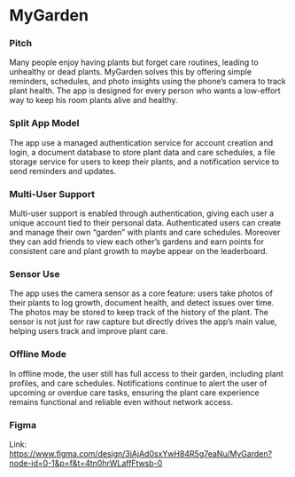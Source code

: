# MyGarden

### Pitch
Many people enjoy having plants but forget care routines, leading to unhealthy or dead plants. MyGarden solves this by offering simple reminders, schedules, and photo insights using the phone’s camera to track plant health. The app is designed for every person who wants a low-effort way to keep his room plants alive and healthy.

### Split App Model
The app use a managed authentication service for account creation and login, a document database to store plant data and care schedules, a file storage service for users to keep their plants, and a notification service to send reminders and updates.

### Multi-User Support
Multi-user support is enabled through authentication, giving each user a unique account tied to their personal data. Authenticated users can create and manage their own “garden” with plants and care schedules. Moreover they can add friends to view each other’s gardens and earn points for consistent care and plant growth to maybe appear on the leaderboard.

### Sensor Use
The app uses the camera sensor as a core feature: users take photos of their plants to log growth, document health, and detect issues over time. The photos may be stored to keep track of the history of the plant. The sensor is not just for raw capture but directly drives the app’s main value, helping users track and improve plant care.

### Offline Mode
In offline mode, the user still has full access to their garden, including plant profiles, and care schedules. Notifications continue to alert the user of upcoming or overdue care tasks, ensuring the plant care experience remains functional and reliable even without network access.

### Figma
Link: https://www.figma.com/design/3iAjAd0sxYwH84R5g7eaNu/MyGarden?node-id=0-1&p=f&t=4tn0hrWLaffFtwsb-0
